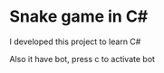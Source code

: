 # Snake game in C#

I developed this project to learn C#

Also it have bot, press c to activate bot
